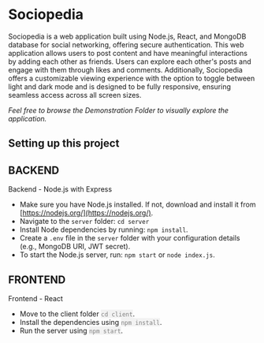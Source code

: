 # Sociopedia
Sociopedia is a web application built using Node.js, React, and MongoDB database for social networking, offering secure authentication. This web application allows users to post content and have meaningful interactions by adding each other as friends. Users can explore each other's posts and engage with them through likes and comments. Additionally, Sociopedia offers a customizable viewing experience with the option to toggle between light and dark mode and is designed to be fully responsive, ensuring seamless access across all screen sizes.

_Feel free to browse the Demonstration Folder to visually explore the application._
## Setting up this project
## BACKEND 
Backend - Node.js with Express
- Make sure you have Node.js installed. If not, download and install it from [https://nodejs.org/](https://nodejs.org/).
- Navigate to the `server` folder: `cd server`
- Install Node dependencies by running: `npm install`.
- Create a `.env` file in the `server` folder with your configuration details (e.g., MongoDB URI, JWT secret).
- To start the Node.js server, run: `npm start` or `node index.js`.
## FRONTEND 
Frontend - React
- Move to the client folder <span style="color: grey; background-color: #f2f2f2;">`cd client`</span>.
- Install the dependencies using <span style="color: grey; background-color: #f2f2f2;">`npm install`</span>.
- Run the server using <span style="color: grey; background-color: #f2f2f2;">`npm start`</span>.
